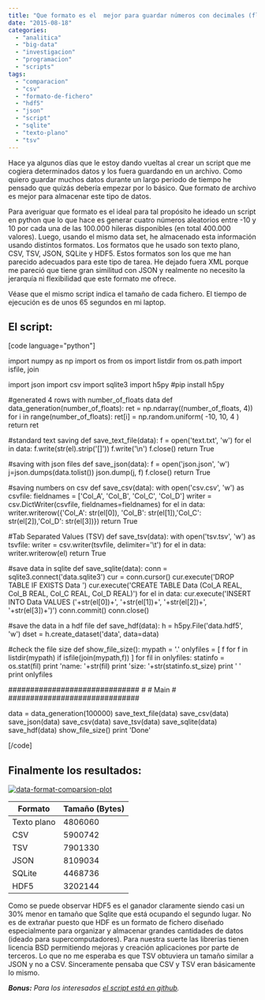 ```yaml
---
title: "Que formato es el  mejor para guardar números con decimales (float)?"
date: "2015-08-18"
categories: 
  - "analitica"
  - "big-data"
  - "investigacion"
  - "programacion"
  - "scripts"
tags: 
  - "comparacion"
  - "csv"
  - "formato-de-fichero"
  - "hdf5"
  - "json"
  - "script"
  - "sqlite"
  - "texto-plano"
  - "tsv"
---
```


Hace ya algunos días que le estoy dando vueltas al crear un script que me cogiera determinados datos y los fuera guardando en un archivo. Como quiero guardar muchos datos durante un largo periodo de tiempo he pensado que quizás debería empezar por lo básico. Que formato de archivo es mejor para almacenar este tipo de datos.

Para averiguar que formato es el ideal para tal propósito he ideado un script en python que lo que hace es generar cuatro números aleatorios entre -10 y 10 por cada una de las 100.000 hileras disponibles (en total 400.000 valores). Luego, usando el mismo data set, he almacenado esta información usando distintos formatos. Los formatos que he usado son texto plano, CSV, TSV, JSON, SQLite y HDF5. Estos formatos son los que me han parecido adecuados para este tipo de tarea. He dejado fuera XML porque me pareció que tiene gran similitud con JSON y realmente no necesito la jerarquía ni flexibilidad que este formato me ofrece.

Véase que el mismo script indica el tamaño de cada fichero. El tiempo de ejecución es de unos 65 segundos en mi laptop.

## El script:

\[code language="python"\]

import numpy as np import os from os import listdir from os.path import isfile, join

import json import csv import sqlite3 import h5py #pip install h5py

#generated 4 rows with number\_of\_floats data def data\_generation(number\_of\_floats): ret = np.ndarray((number\_of\_floats, 4)) for i in range(number\_of\_floats): ret\[i\] = np.random.uniform( -10, 10, 4 ) return ret

#standard text saving def save\_text\_file(data): f = open('text.txt', 'w') for el in data: f.write(str(el).strip('\[\]')) f.write('\\n') f.close() return True

#saving with json files def save\_json(data): f = open('json.json', 'w') j=json.dumps(data.tolist()) json.dump(j, f) f.close() return True

#saving numbers on csv def save\_csv(data): with open('csv.csv', 'w') as csvfile: fieldnames = \['Col\_A', 'Col\_B', 'Col\_C', 'Col\_D'\] writer = csv.DictWriter(csvfile, fieldnames=fieldnames) for el in data: writer.writerow({'Col\_A': str(el\[0\]), 'Col\_B': str(el\[1\]),'Col\_C': str(el\[2\]),'Col\_D': str(el\[3\])}) return True

#Tab Separated Values (TSV) def save\_tsv(data): with open('tsv.tsv', 'w') as tsvfile: writer = csv.writer(tsvfile, delimiter='\\t') for el in data: writer.writerow(el) return True

#save data in sqlite def save\_sqlite(data): conn = sqlite3.connect('data.sqlite3') cur = conn.cursor() cur.execute('DROP TABLE IF EXISTS Data ') cur.execute('CREATE TABLE Data (Col\_A REAL, Col\_B REAL, Col\_C REAL, Col\_D REAL)') for el in data: cur.execute('INSERT INTO Data VALUES ('+str(el\[0\])+', '+str(el\[1\])+', '+str(el\[2\])+', '+str(el\[3\])+')') conn.commit() conn.close()

#save the data in a hdf file def save\_hdf(data): h = h5py.File('data.hdf5', 'w') dset = h.create\_dataset('data', data=data)

#check the file size def show\_file\_size(): mypath = '.' onlyfiles = \[ f for f in listdir(mypath) if isfile(join(mypath,f)) \] for fil in onlyfiles: statinfo = os.stat(fil) print 'name: '+str(fil) print 'size: '+str(statinfo.st\_size) print ' ' print onlyfiles

############################## # # Main # ##############################

data = data\_generation(100000) save\_text\_file(data) save\_csv(data) save\_json(data) save\_csv(data) save\_tsv(data) save\_sqlite(data) save\_hdf(data) show\_file\_size() print 'Done'

\[/code\]

## Finalmente los resultados:

[![data-format-comparsion-plot](images/data-format-comparsion-plot.png)](http://rocreguant.com/wp-content/uploads/2015/08/data-format-comparsion-plot.png)

| Formato | Tamaño (Bytes) |
| --- | --- |
| Texto plano | 4806060 |
| CSV | 5900742 |
| TSV | 7901330 |
| JSON | 8109034 |
| SQLite | 4468736 |
| HDF5 | 3202144 |

Como se puede observar HDF5 es el ganador claramente siendo casi un 30% menor en tamaño que Sqlite que está ocupando el segundo lugar. No es de extrañar puesto que HDF es un formato de fichero diseñado especialmente para organizar y almacenar grandes cantidades de datos (ideado para supercomputadores). Para nuestra suerte las librerías tienen licencia BSD permitiendo mejoras y creación aplicaciones por parte de terceros. Lo que no me esperaba es que TSV obtuviera un tamaño similar a JSON y no a CSV. Sinceramente pensaba que CSV y TSV eran básicamente lo mismo.

_**Bonus:** Para los interesados [el script está en github](https://github.com/rocreguant/I-have-time/blob/master/number-storage.py)._
